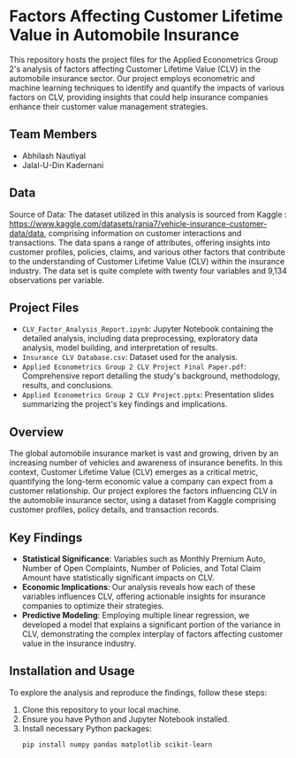 # Factors Affecting Customer Lifetime Value in Automobile Insurance

This repository hosts the project files for the Applied Econometrics Group 2's analysis of factors affecting Customer Lifetime Value (CLV) in the automobile insurance sector. Our project employs econometric and machine learning techniques to identify and quantify the impacts of various factors on CLV, providing insights that could help insurance companies enhance their customer value management strategies.

## Team Members

- Abhilash Nautiyal
- Jalal-U-Din Kadernani

## Data
Source of Data:
The dataset utilized in this analysis is sourced from Kaggle :
https://www.kaggle.com/datasets/ranja7/vehicle-insurance-customer-data/data, comprising information on customer interactions and transactions. The data spans a range of attributes, offering insights into customer profiles, policies, claims, and various other factors that contribute to the understanding of Customer Lifetime Value (CLV) within the insurance industry. The data set is quite complete with twenty four variables and 9,134 observations per variable.


## Project Files

- `CLV_Factor_Analysis_Report.ipynb`: Jupyter Notebook containing the detailed analysis, including data preprocessing, exploratory data analysis, model building, and interpretation of results.
- `Insurance CLV Database.csv`: Dataset used for the analysis.
- `Applied Econometrics Group 2 CLV Project Final Paper.pdf`: Comprehensive report detailing the study's background, methodology, results, and conclusions.
- `Applied Econometrics Group 2 CLV Project.pptx`: Presentation slides summarizing the project's key findings and implications.

## Overview

The global automobile insurance market is vast and growing, driven by an increasing number of vehicles and awareness of insurance benefits. In this context, Customer Lifetime Value (CLV) emerges as a critical metric, quantifying the long-term economic value a company can expect from a customer relationship. Our project explores the factors influencing CLV in the automobile insurance sector, using a dataset from Kaggle comprising customer profiles, policy details, and transaction records.

## Key Findings

- **Statistical Significance**: Variables such as Monthly Premium Auto, Number of Open Complaints, Number of Policies, and Total Claim Amount have statistically significant impacts on CLV.
- **Economic Implications**: Our analysis reveals how each of these variables influences CLV, offering actionable insights for insurance companies to optimize their strategies.
- **Predictive Modeling**: Employing multiple linear regression, we developed a model that explains a significant portion of the variance in CLV, demonstrating the complex interplay of factors affecting customer value in the insurance industry.

## Installation and Usage

To explore the analysis and reproduce the findings, follow these steps:

1. Clone this repository to your local machine.
2. Ensure you have Python and Jupyter Notebook installed.
3. Install necessary Python packages:
   ```bash
   pip install numpy pandas matplotlib scikit-learn
